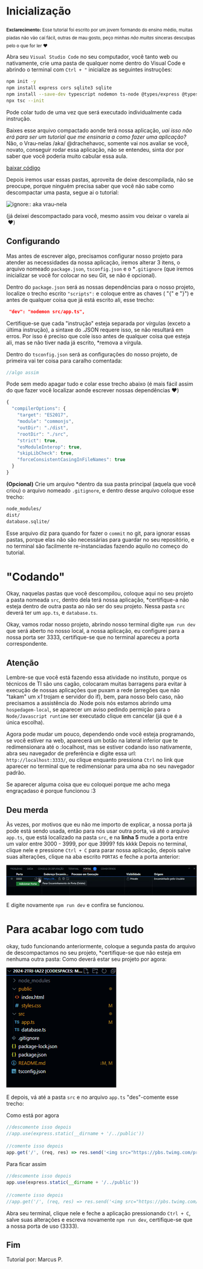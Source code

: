 # Inicialização
<sub> **Exclarecimento:** Esse tutorial foi escrito por um jovem formando do ensino médio, muitas piadas não vão caí fácil, outras de mau gosto, peço minhas _não muitas_ sinceras desculpas pelo o que for ler ❤︎</sub>

Abra seu `Visual Studio Code` no seu computador, você tanto web ou nativamente, crie uma pasta de qualquer nome dentro do Visual Code e abrindo o terminal com `Ctrl + "` inicialize as seguintes instruções:

```bash
npm init -y
npm install express cors sqlite3 sqlite
npm install --save-dev typescript nodemon ts-node @types/express @types/cors
npx tsc --init
```

Pode colar tudo de uma vez que será executado individualmente cada instrução.

Baixes esse arquivo compactado aonde terá nossa aplicação, *uai isso não erá para ser um tutorial que me ensinaria a como fazer uma aplicação?* Não, o Vrau-nelas /aka/ @drachehavoc, somente vai nos avaliar se você, novato, conseguir rodar essa aplicação, não se entendeu, sinta dor por saber que você poderia muito cabular essa aula.

[baixar código](https://tinyurl.com/mr24psbh)

Depois iremos usar essas pastas, aproveita de deixe descompilada, não se preocupe, porque ninguém precisa saber que você não sabe como descompactar uma pasta, segue ai o tutorial:

![ignore:: aka vrau-nela](./img/val.gif)

(já deixei descompactado para você, mesmo assim vou deixar o varela ai  ❤︎)

## Configurando
Mas antes de escrever algo, precisamos configurar nosso projeto para atender as necessidades da nossa aplicação, iremos alterar 3 itens, o arquivo nomeado `package.json`, `tsconfig.json` e o *`.gitignore` (que iremos inicializar se você for colocar no seu Git, se não é opcional).

Dentro do `package.json` será as nossas dependências para o nosso projeto, localize o trecho escrito `"scripts":` e coloque entre as chaves ( "{" e "}") e antes de qualquer coisa que já está escrito ali, esse trecho:

```json 
 "dev": "nodemon src/app.ts",
```

Certifique-se que cada "instrução" esteja separada por vírgulas (exceto a última instrução), a sintaxe do .JSON requere isso, se não resultará em erros. Por isso é preciso que cole isso antes de qualquer coisa que esteja ali, mas se não tiver nada já escrito, *remova a vírgula.

Dentro do `tsconfig.json` será as configurações do nosso projeto, de primeira vai ter coisa para caralho comentada: 

```js
//algo assim
```

Pode sem medo apagar tudo e colar esse trecho abaixo (é mais fácil assim do que fazer você localizar aonde escrever nossas dependências ❤︎)

```ts
{
  "compilerOptions": {
    "target": "ES2017",
    "module": "commonjs",
    "outDir": "./dist",
    "rootDir": "./src",
    "strict": true,
    "esModuleInterop": true,
    "skipLibCheck": true,
    "forceConsistentCasingInFileNames": true
  }
}
```

**(Opcional)**
Crie um arquivo *dentro da sua pasta principal (aquela que você criou) o arquivo nomeado ``.gitignore``, e dentro desse arquivo coloque esse trecho:
```bash
node_modules/
dist/
database.sqlite/
```
Esse arquivo diz para quando for fazer o ``commit`` no git, para ignorar essas pastas, porque elas não são necessárias para guardar no seu repositório, e no terminal são facilmente re-instanciadas fazendo aquilo no começo do tutorial.

# "Codando"

Okay, naquelas pastas que você descompilou, coloque aqui no seu projeto a pasta nomeada `src`, dentro dela terá nossa aplicação, *certifique-a não esteja dentro de outra pasta ao não ser do seu projeto.
Nessa pasta `src` deverá ter um `app.ts`, e `database.ts`.

Okay, vamos rodar nosso projeto, abrindo nosso terminal digite `npm run dev` que será aberto no nosso local, a nossa aplicação, eu configurei para a nossa porta ser 3333, certifique-se que no terminal apareceu a porta correspondente.

## Atenção
Lembre-se que você está fazendo essa atividade no instituto, porque os técnicos de TI são uns cagão, colocaram muitas barragens para evitar à execução de nossas aplicações que puxam a rede (arregões que não "takam" um x*1* trojam e servidor do if), bem, para nosso belo caso, não precisamos a assistência do .Node pois nós estamos abrindo uma `hospedagem-local`, se aparecer um aviso pedindo permição para o `Node/Javascript runtime` ser executado clique em cancelar (já que é a única escolha).

Agora pode mudar um pouco, dependendo onde você esteja programando, se você estiver na web, aparecerá um botão na lateral inferior que te redimensionara até o :localhost, mas se estiver codando isso nativamente, abra seu navegador de preferência e digite essa url: `http://localhost:3333/`, ou clique enquanto pressiona `Ctrl` no link que aparecer no terminal que te redimensionar para uma aba no seu navegador padrão.

Se aparecer alguma coisa que eu coloquei porque me acho mega engraçadaso é porque funcionou :3

## Deu merda
Às vezes, por motivos que eu não me importo de explicar, a nossa porta já pode está sendo usada, então para nós usar outra porta, vá até o arquivo `app.ts`, que está localizado na pasta
`src`, e na **linha 5** mude a porta entre um valor entre 3000 - 3999, por que 3999? fds kkkk
Depois no terminal, clique nele e pressione `Ctrl + C` para parar nossa aplicação, depois salve suas alterações, clique na aba escrito `PORTAS` e feche a porta anterior:

![imagem-1](./img/close.png)

E digite novamente `npm run dev` e confira se funcionou.

# Para acabar logo com tudo
okay, tudo funcionando anteriormente, coloque a segunda pasta do arquivo de descompactamos no seu projeto, *certifique-se que não esteja em nenhuma outra pasta:
Como deverá estar seu projeto por agora:

![imagem-2](./img/up.png)

E depois, vá até a pasta `src` e no arquivo `app.ts` "des"-comente esse trecho:

Como está por agora
```ts
//descomente isso depois
//app.use(express.static(__dirname + '/../public'))

//comente isso depois
app.get('/', (req, res) => res.send('<img src="https://pbs.twimg.com/profile_images/1609293042107695107/JFfDnTRp_400x400.jpg"> > funfo :3'))
```

Para ficar assim

```ts
//descomente isso depois
app.use(express.static(__dirname + '/../public'))

//comente isso depois
//app.get('/', (req, res) => res.send('<img src="https://pbs.twimg.com/profile_images/1609293042107695107/JFfDnTRp_400x400.jpg"> > funfo :3'))
```

Abra seu terminal, clique nele e feche a aplicação pressionando `Ctrl + C`, salve suas alterações e escreva novamente `npm run dev`, certifique-se que a nossa porta de uso (3333).

Fim
----
Tutorial por: Marcus P. 
